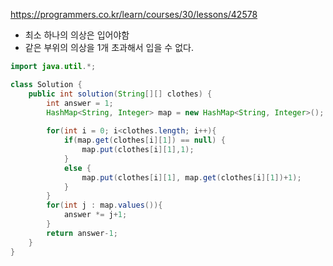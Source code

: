 https://programmers.co.kr/learn/courses/30/lessons/42578
- 최소 하나의 의상은 입어야함
- 같은 부위의 의상을 1개 초과해서 입을 수 없다.
```java
import java.util.*;

class Solution {
    public int solution(String[][] clothes) {
        int answer = 1;
        HashMap<String, Integer> map = new HashMap<String, Integer>();
        
        for(int i = 0; i<clothes.length; i++){
            if(map.get(clothes[i][1]) == null) {
                map.put(clothes[i][1],1);
            }
            else {
                map.put(clothes[i][1], map.get(clothes[i][1])+1);
            }
        }
        for(int j : map.values()){
            answer *= j+1;
        }
        return answer-1;
    }
}
```